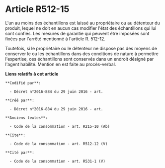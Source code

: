 # Article R512-15

L'un au moins des échantillons est laissé au propriétaire ou au détenteur du produit, lequel ne doit en aucun cas modifier
l'état des échantillons qui lui sont confiés. Les mesures de garantie qui peuvent être imposées sont fixées par l'arrêté
mentionné à l'article R. 512-12. 

Toutefois, si le propriétaire ou le détenteur ne dispose pas des moyens de conserver le ou les échantillons dans des
conditions de nature à permettre l'expertise, ces échantillons sont conservés dans un endroit désigné par l'agent habilité.
Mention en est faite au procès-verbal.

**Liens relatifs à cet article**

	**Codifié par**:

	  - Décret n°2016-884 du 29 juin 2016 - art.

	**Créé par**:

	  - Décret n°2016-884 du 29 juin 2016 - art.

	**Anciens textes**:

	  - Code de la consommation - art. R215-10 (Ab)

	**Cite**:

	  - Code de la consommation - art. R512-12 (V)

	**Cité par**:

	  - Code de la consommation - art. R531-1 (V)
